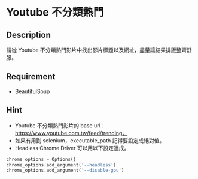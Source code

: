# Youtube 不分類熱門

## Description

請從 Youtube 不分類熱門影片中找出影片標題以及網址，盡量讓結果排版整齊舒服。

## Requirement

* BeautifulSoup

## Hint

* Youtube 不分類熱門影片的 base url：https://www.youtube.com.tw/feed/trending。
* 如果有用到 selenium，executable_path 記得要設定成絕對值。
* Headless Chrome Driver 可以用以下設定達成。

```python
chrome_options = Options()
chrome_options.add_argument('--headless')
chrome_options.add_argument('--disable-gpu')
```
